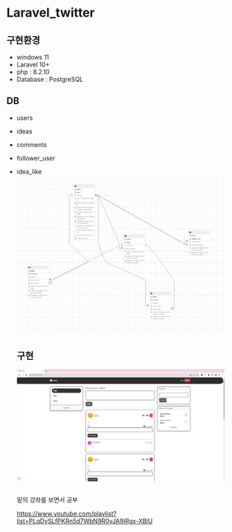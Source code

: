 # Laravel_twitter

## 구현환경

-   windows 11
-   Laravel 10+
-   php : 8.2.10
-   Database : PostgreSQL

## DB

-   users
-   ideas
-   comments
-   follower_user
-   idea_like
    ![Alt text](DB_ERD.png)

    ## 구현

    ![Alt text](image.png)

    ##

    밑의 강좌를 보면서 공부

    https://www.youtube.com/playlist?list=PLqDySLfPKRn5d7WbN9R0yJA9IRgx-XBlU

